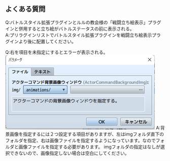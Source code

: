 ## よくある質問
Q:バトルスタイル拡張プラグインとルルの教会様の「戦闘立ち絵表示」プラグインと併用すると立ち絵がバトルステータスの前に表示される。  
A:プリラグインリストでバトルスタイル拡張プラグインを戦闘立ち絵表示プラグインより後に配置してください。  

Q:右を項目を未指定にするとエラーが表示される。  
![画像](img/q&a1.png) 
A:背景画像を指定するには２つ設定する項目がありますが、左はimgフォルダ直下のフォルダを指定、右は画像ファイルを指定するようになっています。なのでフォルダと画像ファイルを指定する必要があります。
imgフォルダの指定はなしが選択できないので、画像指定しない場合は空白にしてください。  
